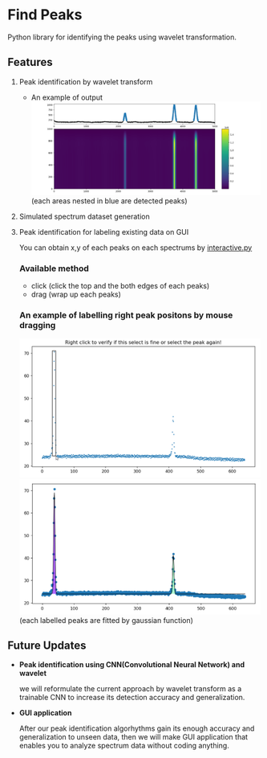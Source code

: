 # <b>Find Peaks</b>
Python library for identifying the peaks using wavelet transformation.

## <b>Features</b>

1. Peak identification by wavelet transform

    - An example of output  
        ![an example of output](img/wavelet_detection.png)
        (each areas nested in blue are detected peaks)

1. Simulated spectrum dataset generation

1. Peak identification for labeling existing data on GUI

    You can obtain x,y of each peaks on each spectrums by [interactive.py](interactive.py)

    ### Available method
    - click (click the top and the both edges of each peaks)
    - drag (wrap up each peaks)

    ### An example of labelling right peak positons by mouse dragging
    ![labelling by mouse dragging](img/labelling_1.png)
    ![plotted label](img/labelling_2.png)  (each labelled peaks are fitted by gaussian function)

## <b>Future Updates</b>

- <b>Peak identification using CNN(Convolutional Neural Network) and wavelet</b>

    we will reformulate the current approach by wavelet transform as a trainable CNN to increase its detection accuracy and generalization.

- <b>GUI application</b>

    After our peak identification algorhythms gain its enough accuracy and generalization to unseen data, then we will make GUI application that enables you to analyze spectrum data without coding anything.